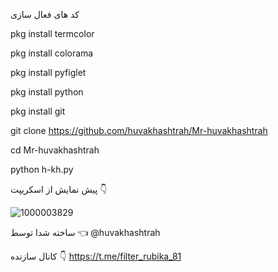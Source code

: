 کد های فعال سازی 



pkg install termcolor



pkg install colorama



pkg install pyfiglet

pkg install python

pkg install git

git clone https://github.com/huvakhashtrah/Mr-huvakhashtrah

cd Mr-huvakhashtrah

python h-kh.py


پیش نمایش از اسکریپت 👇

![1000003829](https://github.com/huvakhashtrah/Mr-huvakhashtrah/assets/160272826/c3a6fb5f-2cc4-4e34-878e-46e7cc0d6200)




ساخته شدا توسط 👈 @huvakhashtrah

کانال سازنده 👇 https://t.me/filter_rubika_81

